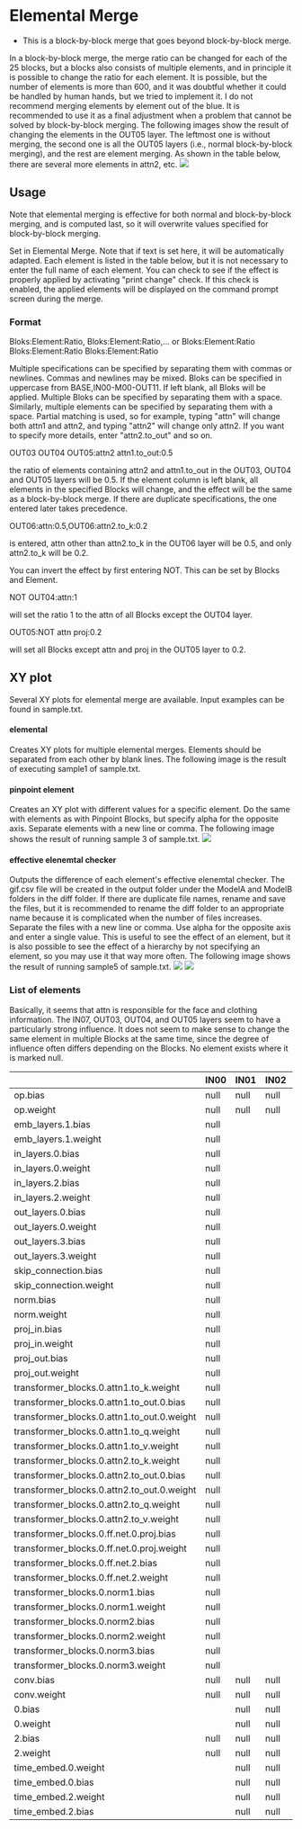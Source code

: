 # Elemental Merge

- This is a block-by-block merge that goes beyond block-by-block merge.

In a block-by-block merge, the merge ratio can be changed for each of the 25 blocks, but a blocks also consists of multiple elements, and in principle it is possible to change the ratio for each element. It is possible, but the number of elements is more than 600, and it was doubtful whether it could be handled by human hands, but we tried to implement it. I do not recommend merging elements by element out of the blue. It is recommended to use it as a final adjustment when a problem that cannot be solved by block-by-block merging.
The following images show the result of changing the elements in the OUT05 layer. The leftmost one is without merging, the second one is all the OUT05 layers (i.e., normal block-by-block merging), and the rest are element merging. As shown in the table below, there are several more elements in attn2, etc.
![](https://raw.githubusercontent.com/hako-mikan/sd-webui-supermerger/images/sample1.jpg)

## Usage

Note that elemental merging is effective for both normal and block-by-block merging, and is computed last, so it will overwrite values specified for block-by-block merging.

Set in Elemental Merge. Note that if text is set here, it will be automatically adapted. Each element is listed in the table below, but it is not necessary to enter the full name of each element.
You can check to see if the effect is properly applied by activating "print change" check. If this check is enabled, the applied elements will be displayed on the command prompt screen during the merge.

### Format

Bloks:Element:Ratio, Bloks:Element:Ratio,...
or
Bloks:Element:Ratio
Bloks:Element:Ratio
Bloks:Element:Ratio

Multiple specifications can be specified by separating them with commas or newlines. Commas and newlines may be mixed.
Bloks can be specified in uppercase from BASE,IN00-M00-OUT11. If left blank, all Bloks will be applied. Multiple Bloks can be specified by separating them with a space.
Similarly, multiple elements can be specified by separating them with a space.
Partial matching is used, so for example, typing "attn" will change both attn1 and attn2, and typing "attn2" will change only attn2. If you want to specify more details, enter "attn2.to_out" and so on.

OUT03 OUT04 OUT05:attn2 attn1.to_out:0.5

the ratio of elements containing attn2 and attn1.to_out in the OUT03, OUT04 and OUT05 layers will be 0.5.
If the element column is left blank, all elements in the specified Blocks will change, and the effect will be the same as a block-by-block merge.
If there are duplicate specifications, the one entered later takes precedence.

OUT06:attn:0.5,OUT06:attn2.to_k:0.2

is entered, attn other than attn2.to_k in the OUT06 layer will be 0.5, and only attn2.to_k will be 0.2.

You can invert the effect by first entering NOT.
This can be set by Blocks and Element.

NOT OUT04:attn:1

will set the ratio 1 to the attn of all Blocks except the OUT04 layer.

OUT05:NOT attn proj:0.2

will set all Blocks except attn and proj in the OUT05 layer to 0.2.

## XY plot

Several XY plots for elemental merge are available. Input examples can be found in sample.txt.

#### elemental

Creates XY plots for multiple elemental merges. Elements should be separated from each other by blank lines.
The following image is the result of executing sample1 of sample.txt.

#### pinpoint element

Creates an XY plot with different values for a specific element. Do the same with elements as with Pinpoint Blocks, but specify alpha for the opposite axis. Separate elements with a new line or comma.
The following image shows the result of running sample 3 of sample.txt.
![](https://raw.githubusercontent.com/hako-mikan/sd-webui-supermerger/images/sample3.jpg)

#### effective elenemtal checker

Outputs the difference of each element's effective elenemtal checker. The gif.csv file will be created in the output folder under the ModelA and ModelB folders in the diff folder. If there are duplicate file names, rename and save the files, but it is recommended to rename the diff folder to an appropriate name because it is complicated when the number of files increases.
Separate the files with a new line or comma. Use alpha for the opposite axis and enter a single value. This is useful to see the effect of an element, but it is also possible to see the effect of a hierarchy by not specifying an element, so you may use it that way more often.
The following image shows the result of running sample5 of sample.txt.
![](https://raw.githubusercontent.com/hako-mikan/sd-webui-supermerger/images/sample5-1.jpg)
![](https://raw.githubusercontent.com/hako-mikan/sd-webui-supermerger/images/sample5-2.jpg)

### List of elements

Basically, it seems that attn is responsible for the face and clothing information. The IN07, OUT03, OUT04, and OUT05 layers seem to have a particularly strong influence. It does not seem to make sense to change the same element in multiple Blocks at the same time, since the degree of influence often differs depending on the Blocks.
No element exists where it is marked null.

|                                            | IN00 | IN01 | IN02 | IN03 | IN04 | IN05 | IN06 | IN07 | IN08 | IN09 | IN10 | IN11 | M00  | M00  | OUT00 | OUT01 | OUT02 | OUT03 | OUT04 | OUT05 | OUT06 | OUT07 | OUT08 | OUT09 | OUT10 | OUT11 |
| ------------------------------------------ | ---- | ---- | ---- | ---- | ---- | ---- | ---- | ---- | ---- | ---- | ---- | ---- | ---- | ---- | ----- | ----- | ----- | ----- | ----- | ----- | ----- | ----- | ----- | ----- | ----- | ----- |
| op.bias                                    | null | null | null |      | null | null |      | null | null |      | null | null | null | null | null  | null  | null  | null  | null  | null  | null  | null  | null  | null  | null  | null  |
| op.weight                                  | null | null | null |      | null | null |      | null | null |      | null | null | null | null | null  | null  | null  | null  | null  | null  | null  | null  | null  | null  | null  | null  |
| emb_layers.1.bias                          | null |      |      | null |      |      | null |      |      | null | null |      |      |      |       |       |       |       |       |       |       |       |       |       |       |
| emb_layers.1.weight                        | null |      |      | null |      |      | null |      |      | null | null |      |      |      |       |       |       |       |       |       |       |       |       |       |       |
| in_layers.0.bias                           | null |      |      | null |      |      | null |      |      | null | null |      |      |      |       |       |       |       |       |       |       |       |       |       |       |
| in_layers.0.weight                         | null |      |      | null |      |      | null |      |      | null | null |      |      |      |       |       |       |       |       |       |       |       |       |       |       |
| in_layers.2.bias                           | null |      |      | null |      |      | null |      |      | null | null |      |      |      |       |       |       |       |       |       |       |       |       |       |       |
| in_layers.2.weight                         | null |      |      | null |      |      | null |      |      | null | null |      |      |      |       |       |       |       |       |       |       |       |       |       |       |
| out_layers.0.bias                          | null |      |      | null |      |      | null |      |      | null | null |      |      |      |       |       |       |       |       |       |       |       |       |       |       |
| out_layers.0.weight                        | null |      |      | null |      |      | null |      |      | null | null |      |      |      |       |       |       |       |       |       |       |       |       |       |       |
| out_layers.3.bias                          | null |      |      | null |      |      | null |      |      | null | null |      |      |      |       |       |       |       |       |       |       |       |       |       |       |
| out_layers.3.weight                        | null |      |      | null |      |      | null |      |      | null | null |      |      |      |       |       |       |       |       |       |       |       |       |       |       |
| skip_connection.bias                       | null |      |      | null |      | null | null |      |      | null | null | null | null | null |       |       |       |       |       |       |       |       |       |       |       |
| skip_connection.weight                     | null |      |      | null |      | null | null |      |      | null | null | null | null | null |       |       |       |       |       |       |       |       |       |       |       |
| norm.bias                                  | null |      |      | null |      |      | null |      |      | null | null | null |      | null | null  | null  | null  |       |       |       |       |       |       |       |       |
| norm.weight                                | null |      |      | null |      |      | null |      |      | null | null | null |      | null | null  | null  | null  |       |       |       |       |       |       |       |       |
| proj_in.bias                               | null |      |      | null |      |      | null |      |      | null | null | null |      | null | null  | null  | null  |       |       |       |       |       |       |       |       |
| proj_in.weight                             | null |      |      | null |      |      | null |      |      | null | null | null |      | null | null  | null  | null  |       |       |       |       |       |       |       |       |
| proj_out.bias                              | null |      |      | null |      |      | null |      |      | null | null | null |      | null | null  | null  | null  |       |       |       |       |       |       |       |       |
| proj_out.weight                            | null |      |      | null |      |      | null |      |      | null | null | null |      | null | null  | null  | null  |       |       |       |       |       |       |       |       |
| transformer_blocks.0.attn1.to_k.weight     | null |      |      | null |      |      | null |      |      | null | null | null |      | null | null  | null  | null  |       |       |       |       |       |       |       |       |
| transformer_blocks.0.attn1.to_out.0.bias   | null |      |      | null |      |      | null |      |      | null | null | null |      | null | null  | null  | null  |       |       |       |       |       |       |       |       |
| transformer_blocks.0.attn1.to_out.0.weight | null |      |      | null |      |      | null |      |      | null | null | null |      | null | null  | null  | null  |       |       |       |       |       |       |       |       |
| transformer_blocks.0.attn1.to_q.weight     | null |      |      | null |      |      | null |      |      | null | null | null |      | null | null  | null  | null  |       |       |       |       |       |       |       |       |
| transformer_blocks.0.attn1.to_v.weight     | null |      |      | null |      |      | null |      |      | null | null | null |      | null | null  | null  | null  |       |       |       |       |       |       |       |       |
| transformer_blocks.0.attn2.to_k.weight     | null |      |      | null |      |      | null |      |      | null | null | null |      | null | null  | null  | null  |       |       |       |       |       |       |       |       |
| transformer_blocks.0.attn2.to_out.0.bias   | null |      |      | null |      |      | null |      |      | null | null | null |      | null | null  | null  | null  |       |       |       |       |       |       |       |       |
| transformer_blocks.0.attn2.to_out.0.weight | null |      |      | null |      |      | null |      |      | null | null | null |      | null | null  | null  | null  |       |       |       |       |       |       |       |       |
| transformer_blocks.0.attn2.to_q.weight     | null |      |      | null |      |      | null |      |      | null | null | null |      | null | null  | null  | null  |       |       |       |       |       |       |       |       |
| transformer_blocks.0.attn2.to_v.weight     | null |      |      | null |      |      | null |      |      | null | null | null |      | null | null  | null  | null  |       |       |       |       |       |       |       |       |
| transformer_blocks.0.ff.net.0.proj.bias    | null |      |      | null |      |      | null |      |      | null | null | null |      | null | null  | null  | null  |       |       |       |       |       |       |       |       |
| transformer_blocks.0.ff.net.0.proj.weight  | null |      |      | null |      |      | null |      |      | null | null | null |      | null | null  | null  | null  |       |       |       |       |       |       |       |       |
| transformer_blocks.0.ff.net.2.bias         | null |      |      | null |      |      | null |      |      | null | null | null |      | null | null  | null  | null  |       |       |       |       |       |       |       |       |
| transformer_blocks.0.ff.net.2.weight       | null |      |      | null |      |      | null |      |      | null | null | null |      | null | null  | null  | null  |       |       |       |       |       |       |       |       |
| transformer_blocks.0.norm1.bias            | null |      |      | null |      |      | null |      |      | null | null | null |      | null | null  | null  | null  |       |       |       |       |       |       |       |       |
| transformer_blocks.0.norm1.weight          | null |      |      | null |      |      | null |      |      | null | null | null |      | null | null  | null  | null  |       |       |       |       |       |       |       |       |
| transformer_blocks.0.norm2.bias            | null |      |      | null |      |      | null |      |      | null | null | null |      | null | null  | null  | null  |       |       |       |       |       |       |       |       |
| transformer_blocks.0.norm2.weight          | null |      |      | null |      |      | null |      |      | null | null | null |      | null | null  | null  | null  |       |       |       |       |       |       |       |       |
| transformer_blocks.0.norm3.bias            | null |      |      | null |      |      | null |      |      | null | null | null |      | null | null  | null  | null  |       |       |       |       |       |       |       |       |
| transformer_blocks.0.norm3.weight          | null |      |      | null |      |      | null |      |      | null | null | null |      | null | null  | null  | null  |       |       |       |       |       |       |       |       |
| conv.bias                                  | null | null | null | null | null | null | null | null | null | null | null | null | null | null | null  | null  |       | null  | null  |       | null  | null  |       | null  | null  | null  |
| conv.weight                                | null | null | null | null | null | null | null | null | null | null | null | null | null | null | null  | null  |       | null  | null  |       | null  | null  |       | null  | null  | null  |
| 0.bias                                     |      | null | null | null | null | null | null | null | null | null | null | null | null | null | null  | null  | null  | null  | null  | null  | null  | null  | null  | null  | null  |
| 0.weight                                   |      | null | null | null | null | null | null | null | null | null | null | null | null | null | null  | null  | null  | null  | null  | null  | null  | null  | null  | null  | null  |
| 2.bias                                     | null | null | null | null | null | null | null | null | null | null | null | null | null | null | null  | null  | null  | null  | null  | null  | null  | null  | null  | null  | null  |
| 2.weight                                   | null | null | null | null | null | null | null | null | null | null | null | null | null | null | null  | null  | null  | null  | null  | null  | null  | null  | null  | null  | null  |
| time_embed.0.weight                        |      | null | null | null | null | null | null | null | null | null | null | null | null | null | null  | null  | null  | null  | null  | null  | null  | null  | null  | null  | null  | null  |
| time_embed.0.bias                          |      | null | null | null | null | null | null | null | null | null | null | null | null | null | null  | null  | null  | null  | null  | null  | null  | null  | null  | null  | null  | null  |
| time_embed.2.weight                        |      | null | null | null | null | null | null | null | null | null | null | null | null | null | null  | null  | null  | null  | null  | null  | null  | null  | null  | null  | null  | null  |
| time_embed.2.bias                          |      | null | null | null | null | null | null | null | null | null | null | null | null | null | null  | null  | null  | null  | null  | null  | null  | null  | null  | null  | null  | null  |
